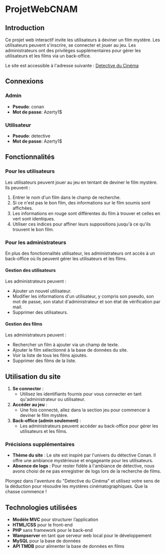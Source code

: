 # ProjetWebCNAM

## Introduction

Ce projet web interactif invite les utilisateurs à deviner un film mystère. Les utilisateurs peuvent s'inscrire, se connecter et jouer au jeu. Les administrateurs ont des privilèges supplémentaires pour gérer les utilisateurs et les films via un back-office.

Le site est accessible à l'adresse suivante : [Detective du Cinéma](https://detective-du-cinema.alwaysdata.net/)

## Connexions

### Admin
- **Pseudo**: conan
- **Mot de passe**: Azerty1$

### Utilisateur
- **Pseudo**: detective
- **Mot de passe**: Azerty1$

## Fonctionnalités

### Pour les utilisateurs

Les utilisateurs peuvent jouer au jeu en tentant de deviner le film mystère. Ils peuvent :
1. Entrer le nom d'un film dans le champ de recherche.
2. Si ce n'est pas le bon film, des informations sur le film soumis sont affichées.
3. Les informations en rouge sont différentes du film à trouver et celles en vert sont identiques.
4. Utiliser ces indices pour affiner leurs suppositions jusqu'à ce qu'ils trouvent le bon film.

### Pour les administrateurs

En plus des fonctionnalités utilisateur, les administrateurs ont accès à un back-office où ils peuvent gérer les utilisateurs et les films.

#### Gestion des utilisateurs

Les administrateurs peuvent :
- Ajouter un nouvel utilisateur.
- Modifier les informations d'un utilisateur, y compris son pseudo, son mot de passe, son statut d'administrateur et son état de vérification par mail.
- Supprimer des utilisateurs.

#### Gestion des films

Les administrateurs peuvent :
- Rechercher un film à ajouter via un champ de texte.
- Ajouter le film sélectionné à la base de données du site.
- Voir la liste de tous les films ajoutés.
- Supprimer des films de la liste.

## Utilisation du site

1. **Se connecter** :
   - Utilisez les identifiants fournis pour vous connecter en tant qu'administrateur ou utilisateur.
2. **Accéder au jeu** :
   - Une fois connecté, allez dans la section jeu pour commencer à deviner le film mystère.
3. **Back-office (admin seulement)** :
   - Les administrateurs peuvent accéder au back-office pour gérer les utilisateurs et les films.

### Précisions supplémentaires

- **Thème du site** : Le site est inspiré par l'univers du détective Conan. Il offre une ambiance mystérieuse et engageante pour les utilisateurs.
- **Absence de logs** : Pour rester fidèle à l'ambiance de détective, nous avons choisi de ne pas enregistrer de logs lors de la recherche de films.

Plongez dans l'aventure du "Detective du Cinéma" et utilisez votre sens de la déduction pour résoudre les mystères cinématographiques. Que la chasse commence !

## Technologies utilisées

- **Modèle MVC** pour structurer l’application
- **HTML/CSS** pour le front-end
- **PHP** sans framework pour le back-end
- **Wampserver** en tant que serveur web local pour le développement
- **MySQL** pour la base de données
- **API TMDB** pour alimenter la base de données en films

